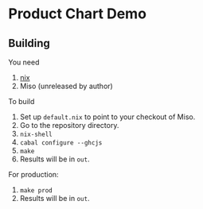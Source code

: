 Product Chart Demo
==================

Building
--------

You need

  1. [nix](https://nixos.org/nix/)
  2. Miso (unreleased by author)

To build

  1. Set up `default.nix` to point to your checkout of Miso.
  2. Go to the repository directory.
  3. `nix-shell`
  4. `cabal configure --ghcjs`
  5. `make`
  6. Results will be in `out`.

For production:

  1. `make prod`
  2. Results will be in `out`.
